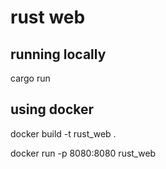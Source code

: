 # rust web

## running locally

cargo run

## using docker

docker build -t rust_web .

docker run -p 8080:8080 rust_web